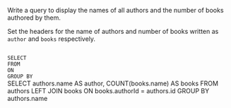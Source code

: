 Write a query to display the names of all authors and the number of books authored by them.

Set the headers for the name of authors and number of books written as `author` and `books` respectively.




<codeblock language="sql" dbName="students2-v3.db" type="exercise" testMode="fixedInput">
<code>
SELECT 
FROM
ON
GROUP BY
</code>

<solution>
SELECT   authors.name AS author, 
         COUNT(books.name) AS books
FROM     authors LEFT JOIN books
ON       books.authorId = authors.id
GROUP BY authors.name
</solution>
</codeblock>